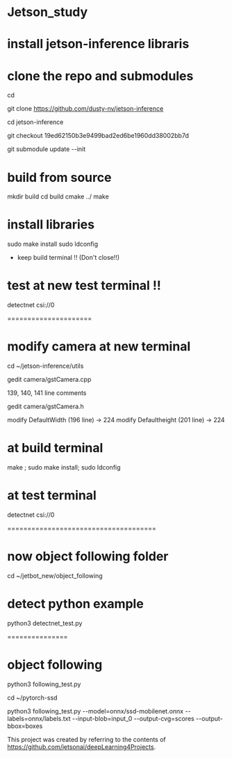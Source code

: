 # Jetson_study

# install jetson-inference libraris

# clone the repo and submodules

cd

git clone https://github.com/dusty-nv/jetson-inference

cd jetson-inference

git checkout 19ed62150b3e9499bad2ed6be1960dd38002bb7d

git submodule update --init

# build from source
mkdir build
cd build
cmake ../
make

# install libraries
sudo make install
sudo ldconfig

* keep build terminal !! (Don't close!!)

# test at new test terminal !!

detectnet csi://0

=====================

# modify camera at new terminal 

cd ~/jetson-inference/utils

gedit camera/gstCamera.cpp

139, 140, 141 line comments

gedit camera/gstCamera.h

modify DefaultWidth (196 line) -> 224
modify Defaultheight (201 line) -> 224 

# at build terminal 

make ; sudo make install; sudo ldconfig

# at test terminal 

detectnet csi://0

=====================================

# now object following folder

cd ~/jetbot_new/object_following

# detect python example

python3 detectnet_test.py

===============
# object following

python3 following_test.py

cd  ~/pytorch-ssd

python3 following_test.py --model=onnx/ssd-mobilenet.onnx --labels=onnx/labels.txt  --input-blob=input_0 --output-cvg=scores --output-bbox=boxes


This project was created by referring to the contents of https://github.com/jetsonai/deepLearning4Projects.


